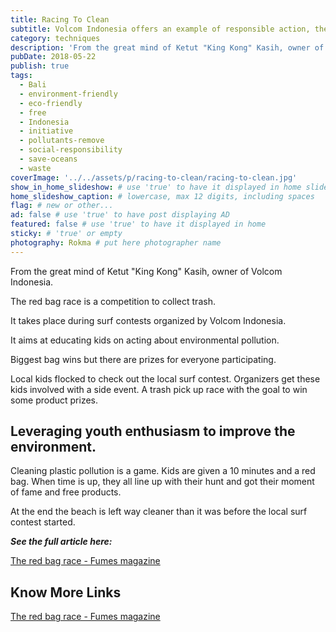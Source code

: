 ```yaml
---
title: Racing To Clean
subtitle: Volcom Indonesia offers an example of responsible action, the Red Bag race.
category: techniques
description: 'From the great mind of Ketut "King Kong" Kasih, owner of Volcom Indonesia. The red bag race is a competition to collect trash at surf contests.' # max 160 digits
pubDate: 2018-05-22
publish: true
tags:
  - Bali
  - environment-friendly
  - eco-friendly
  - free
  - Indonesia
  - initiative
  - pollutants-remove
  - social-responsibility
  - save-oceans
  - waste
coverImage: '../../assets/p/racing-to-clean/racing-to-clean.jpg'
show_in_home_slideshow: # use 'true' to have it displayed in home slideshow
home_slideshow_caption: # lowercase, max 12 digits, including spaces
flag: # new or other...
ad: false # use 'true' to have post displaying AD
featured: false # use 'true' to have it displayed in home
sticky: # 'true' or empty
photography: Rokma # put here photographer name
---
```


From the great mind of Ketut "King Kong" Kasih, owner of Volcom Indonesia.

The red bag race is a competition to collect trash.

It takes place during surf contests organized by Volcom Indonesia.

It aims at educating kids on acting about environmental pollution.

Biggest bag wins but there are prizes for everyone participating.

Local kids flocked to check out the local surf contest. Organizers get these kids involved with a side event. A trash pick up race with the goal to win some product prizes.

## Leveraging youth enthusiasm to improve the environment.

Cleaning plastic pollution is a game. Kids are given a 10 minutes and a red bag. When time is up, they all line up with their hunt and got their moment of fame and free products.

At the end the beach is left way cleaner than it was before the local surf contest started.

**_See the full article here:_**

[The red bag race - Fumes magazine](https://fumes.junglestar.org/balance/the-red-bag-race/)

## Know More Links

[The red bag race - Fumes magazine](https://fumes.junglestar.org/balance/the-red-bag-race/)
